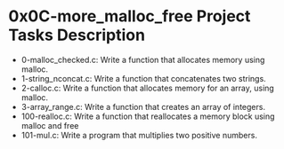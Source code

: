 # 0x0C-more_malloc_free Project Tasks Description
* 0-malloc_checked.c: Write a function that allocates memory using malloc.
* 1-string_nconcat.c: Write a function that concatenates two strings.
* 2-calloc.c: Write a function that allocates memory for an array, using malloc.
* 3-array_range.c: Write a function that creates an array of integers.
* 100-realloc.c: Write a function that reallocates a memory block using malloc and free
* 101-mul.c: Write a program that multiplies two positive numbers.
